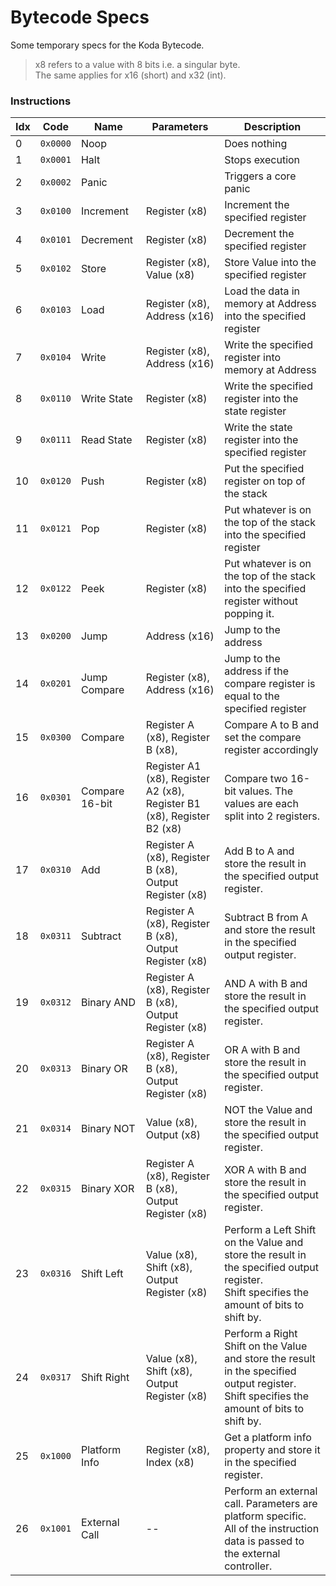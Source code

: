 # Bytecode Specs
Some temporary specs for the Koda Bytecode.
> x8 refers to a value with 8 bits i.e. a singular byte.  
> The same applies for x16 (short) and x32 (int).


### Instructions
| Idx | Code     | Name           | Parameters                                                                | Description                                                                                                                                  |
|-----|----------|----------------|---------------------------------------------------------------------------|----------------------------------------------------------------------------------------------------------------------------------------------|
| 0   | `0x0000` | Noop           |                                                                           | Does nothing                                                                                                                                 |
| 1   | `0x0001` | Halt           |                                                                           | Stops execution                                                                                                                              |
| 2   | `0x0002` | Panic          |                                                                           | Triggers a core panic                                                                                                                        |
| 3   | `0x0100` | Increment      | Register (x8)                                                             | Increment the specified register                                                                                                             |
| 4   | `0x0101` | Decrement      | Register (x8)                                                             | Decrement the specified register                                                                                                             |
| 5   | `0x0102` | Store          | Register (x8), Value (x8)                                                 | Store Value into the specified register                                                                                                      |
| 6   | `0x0103` | Load           | Register (x8), Address (x16)                                              | Load the data in memory at Address into the specified register                                                                               |
| 7   | `0x0104` | Write          | Register (x8), Address (x16)                                              | Write the specified register into memory at Address                                                                                          |
| 8   | `0x0110` | Write State    | Register (x8)                                                             | Write the specified register into the state register                                                                                         |
| 9   | `0x0111` | Read State     | Register (x8)                                                             | Write the state register into the specified register                                                                                         |
| 10  | `0x0120` | Push           | Register (x8)                                                             | Put the specified register on top of the stack                                                                                               |
| 11  | `0x0121` | Pop            | Register (x8)                                                             | Put whatever is on the top of the stack into the specified register                                                                          |
| 12  | `0x0122` | Peek           | Register (x8)                                                             | Put whatever is on the top of the stack into the specified register without popping it.                                                      |
| 13  | `0x0200` | Jump           | Address (x16)                                                             | Jump to the address                                                                                                                          |
| 14  | `0x0201` | Jump Compare   | Register (x8), Address (x16)                                              | Jump to the address if the compare register is equal to the specified register                                                               |
| 15  | `0x0300` | Compare        | Register A (x8), Register B (x8),                                         | Compare A to B and set the compare register accordingly                                                                                      |
| 16  | `0x0301` | Compare 16-bit | Register A1 (x8), Register A2 (x8),<br>Register B1 (x8), Register B2 (x8) | Compare two 16-bit values. The values are each split into 2 registers.                                                                       |
| 17  | `0x0310` | Add            | Register A (x8), Register B (x8),<br> Output Register (x8)                | Add B to A and store the result in the specified output register.                                                                            |
| 18  | `0x0311` | Subtract       | Register A (x8), Register B (x8),<br> Output Register (x8)                | Subtract B from A and store the result in the specified output register.                                                                     |
| 19  | `0x0312` | Binary AND     | Register A (x8), Register B (x8),<br> Output Register (x8)                | AND A with B and store the result in the specified output register.                                                                          |
| 20  | `0x0313` | Binary OR      | Register A (x8), Register B (x8),<br> Output Register (x8)                | OR A with B and store the result in the specified output register.                                                                           |
| 21  | `0x0314` | Binary NOT     | Value (x8),<br> Output (x8)                                               | NOT the Value and store the result in the specified output register.                                                                         |
| 22  | `0x0315` | Binary XOR     | Register A (x8), Register B (x8),<br> Output Register (x8)                | XOR A with B and store the result in the specified output register.                                                                          |
| 23  | `0x0316` | Shift Left     | Value (x8), Shift (x8),<br> Output Register (x8)                          | Perform a Left Shift on the Value and store the result in the specified output register.<br>Shift specifies the amount of bits to shift by.  |
| 24  | `0x0317` | Shift Right    | Value (x8), Shift (x8),<br> Output Register (x8)                          | Perform a Right Shift on the Value and store the result in the specified output register.<br>Shift specifies the amount of bits to shift by. |
| 25  | `0x1000` | Platform Info  | Register (x8), Index (x8)                                                 | Get a platform info property and store it in the specified register.                                                                         |
| 26  | `0x1001` | External Call  | --                                                                        | Perform an external call. Parameters are platform specific.<br>All of the instruction data is passed to the external controller.             |